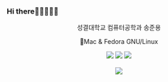 ### Hi there👨🏻‍💻👋👊

<div align="center">
   <p> 성결대학교 컴퓨터공학과 송준용 </p>
   <p> 🍎Mac & Fedora GNU/Linux</p>
   <img src="https://img.shields.io/badge/mac%20os-000000?style=for-the-badge&logo=apple&logoColor=white">
   <img src="https://img.shields.io/badge/Fedora-294172?style=for-the-badge&logo=fedora&logoColor=white">
   <img src="https://img.shields.io/badge/ubuntu-E95420?style=for-the-badge&logo=ubuntu&logoColor=white">
   <br/>
   
</div>
<br/>
<div align="center">
   <img src="http://mazassumnida.wtf/api/v2/generate_badge?boj=songjy" />
</div>

